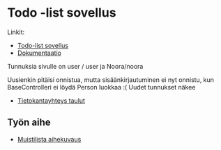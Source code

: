 # Todo -list sovellus

Linkit:

* [Todo-list sovellus](https://nooramar.users.cs.helsinki.fi/tsoha)
* [Dokumentaatio](https://github.com/7rxyk/Tsoha-Bootstrap/blob/master/doc/Dokumentaatio.pdf)

Tunnuksia sivulle on user / user ja Noora/noora

Uusienkin pitäisi onnistua, mutta sisäänkirjautuminen ei nyt onnistu, kun BaseControlleri ei löydä Person luokkaa :( 
Uudet tunnukset näkee 
* [Tietokantayhteys taulut](https://nooramar.users.cs.helsinki.fi/tsoha/tietokantayhteys)


## Työn aihe

* [Muistilista aihekuvaus](http://advancedkittenry.github.io/suunnittelu_ja_tyoymparisto/aiheet/Muistilista.html) 
